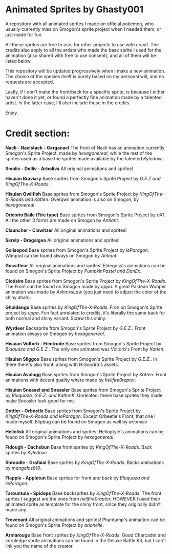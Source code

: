 # Animated Sprites by Ghasty001
A repository with all animated sprites I made on official pokemon, who usually currently miss on Smogon's sprite project when I needed them, or just made for fun.

All these sprites are free to use, for other projects to use *with credit*. The credits also apply to all the artists who made the base sprite I used for the animation (also shared with free to use consent), and all of them will be listed below.

This repository will be updated progressively when I make a new animation. The choice of the species itself is purely based on my personal will, and no requests are accepted.

Lastly, if I don't make the front/back for a specific sprite, is because I either haven't done it yet, or found a perfectly fine animation made by a talented artist. In the latter case, I'll also include these in the credits.

Enjoy.

# Credit section:

**Nacli - Naclstack - Garganacl**
The front of Nacli has an animation currently Smogon's Sprite Project, made by *hexagonereal*, while the rest of the sprites used as a base the sprites made available by the talented *Kyledove*.

**Smoliv - Dolliv - Arboliva**
All original animations and sprites!

**Hisuian Braviary**
Base sprites from Smogon's Sprite Project by *G.E.Z and KingOfThe-X-Roads*.

**Hisuian Qwilfish**
Base sprites from Smogon's Sprite Project by *KingOfThe-X-Roads and Katten*. Overqwil animation is also on Smogon, by *hexagonereal*


**Oricorio Baile (Fire type)**
Base sprites from Smogon's Sprite Project by *aXl*. All the other 3 forms are made on Smogon by *Antiant*.

**Clauncher - Clawitzer**
All original animations and sprites!

**Skrelp - Dragalgea**
All original animations and sprites!

**Golisopod**
Base sprites from Smogon's Sprite Project by *leParagon*. Wimpod can be found always on Smogon by *Antiant*.

**Gossifleur**
All original animations and sprites! Eldegoss's animations can be found on Smogon's Sprite Project by  *PumpkinPastel and DanEx*.

**Clodsire**
Base sprites from Smogon's Sprite Project by *KingOfThe-X-Roads*. The Front can be found on Smogon made by *uppa*. A great Paldean Wooper animation was made by *AshnixsLaw* (you just need to adjust the color of the shiny ahah).

**Gholdengo**
Base sprites by *KingOfThe-X-Roads*. Fron on Smogon's Sprite project by *uppa*. Fun fact unrelated to credits, it's literally the same back for both normal and shiny variant. Screw this shiny.

**Wyrdeer**
Backsprite from Smogon's Sprite Project by *G.E.Z.*. Front animation always on Smogon by *hexagonereal*.

**Hisuian Voltorb - Electrode**
Base sprites from Smogon's Sprite Project by *Blaquaza and G.E.Z.*. The only one animated was Voltorb's Front by *Katten*.

**Hisuian Sliggoo**
Base sprites from Smogon's Sprite Project by *G.E.Z.*. In there there's also front, along with H.Goodra's assets.

**Hisuian Avalugg**
Base sprites from Smogon's Sprite Project by *Katten*. Front animations with decent quality where made by *hellfire0raptor*.

**Hisuian Sneasel and Sneasler**
Base sprites from Smogon's Sprite Project by *Blaquaza, G.E.Z. and KattenK*. Unrelated: these base sprites they made make Sneasler look good for me.

**Dottler - Orbeetle**
Base sprites from Smogon's Sprite Project by *KingOfThe-X-Roads and  leParagon*. Except Orbeetle's Front, that one I made myself. Blipbug can be found on Smogon as well by *arionelle*

**Heliolisk**
All original animations and sprites! Helioptyle's animations can be found on Smogon's Sprite Project by  *hexagonereal*.

**Fidough - Dachsbun**
Base front sprites by *KingOfThe-X-Roads*. Back sprites by *Kyledove*

**Shroodle - Grafaiai**
Base sprites by *KingOfThe-X-Roads*. Backs animations by *mangalos810*.

**Flapple - Appletun**
Base sprites for front and back by *Blaquaza and leParagon*.

**Tarountula - Spidops**
Base backsprites by *KingOfThe-X-Roads*. The front sprites I suggest are the ones from *hellfire0raptor*, HOWEVER I used their animated sprite as template for the shiny front, since they originally didn't made any.

**Trevenant**
All original animations and sprites! Phantump's animation can be found on Smogon's Sprite Project by  *arionelle*.

**Armarouge**
Base front sprites by *KingOfThe-X-Roads*. Good Charcadet and ceruledge sprite animations can be found in the Deluxe Battle Kit, but I can't link you the name of the creator.
